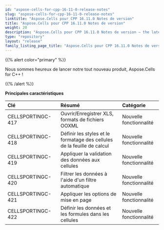 ```yaml
---
id: "aspose-cells-for-cpp-16-11-0-release-notes"
slug: "aspose-cells-for-cpp-16-11-0-release-notes"
linktitle: "Aspose.Cells pour CPP 16.11.0 Notes de version"
title: "Aspose.Cells pour CPP 16.11.0 Notes de version"
weight: 20
description: "Aspose.Cells pour CPP 16.11.0 Notes de version – the latest updates and fixes."
type: "repository"
layout: "release"
family_listing_page_title: "Aspose.Cells pour CPP 16.11.0 Notes de version"
---
```

{{% alert color="primary" %}} 

Nous sommes heureux de lancer notre tout nouveau produit, Aspose.Cells for C++ !

{{% /alert %}} 

**Principales caractéristiques**

|**Clé** |**Résumé** |**Catégorie** |
|:- |:- |:- |
|CELLSPORTINGC-417|Ouvrir/Enregistrer XLS, formats de fichiers OOXML|Nouvelle fonctionnalité|
|CELLSPORTINGC-418|Définir les styles et le formatage des cellules de la feuille de calcul|Nouvelle fonctionnalité|
|CELLSPORTINGC-419|Appliquer la validation des données aux cellules|Nouvelle fonctionnalité|
|CELLSPORTINGC-420|Filtrer les données à l'aide d'un filtre automatique|Nouvelle fonctionnalité|
|CELLSPORTINGC-421                 |Appliquer les options de mise en page|Nouvelle fonctionnalité|
|CELLSPORTINGC-422|Définir les données et les formules dans les cellules|Nouvelle fonctionnalité|

